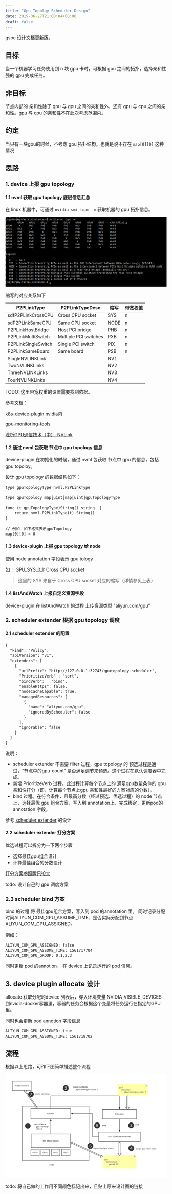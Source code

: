 ```yaml
---
title: "Gpu Topolgy Scheduler Design"
date: 2019-06-27T21:00:04+08:00
draft: false
---
```


gsoc 设计文档更新版。

## 目标

当一个机器学习任务使用到 n 块 gpu 卡时，可根据 gpu 之间的拓扑，选择亲和性强的 gpu 完成任务。

## 非目标

节点内部的 亲和性除了 gpu 与 gpu 之间的亲和性外，还有 gpu 与 cpu 之间的亲和性。gpu 与 cpu 的亲和性不在此次考虑范围内。

## 约定

当只有一块gpu的时候，不考虑 gpu 拓扑结构。也就是说不存在 `map[0][0]` 这种情况

## 思路

### 1. device 上报 gpu topology

#### 1.1 nvml 获取 gpu topology 底层信息汇总

在 linux 机器中，可通过  `nvidia-smi topo -m` 获取机器的 gpu 拓扑信息。

![gpu topology on machine](./imgs/gpu_topology_on_machine.png)

缩写的对应关系如下

| P2PLinkType | P2PLinkTypeDesc | 缩写 | 带宽权值 |
| --- | --- | --- | --- |
| sdfP2PLinkCrossCPU | Cross CPU socket | SYS |  n |
| sdP2PLinkSameCPU | Same CPU socket | NODE | n |
| P2PLinkHostBridge | Host PCI bridge | PHB | n |
| P2PLinkMultiSwitch | Multiple PCI switches | PXB | n |
| P2PLinkSingleSwitch | Single PCI switch | PIX | n |
| P2PLinkSameBoard | Same board | PSB | n |
| SingleNVLINKLink |  | NV1 |  |
| TwoNVLINKLinks |  | NV2 | |
| ThreeNVLINKLinks |  | NV3 | |
| FourNVLINKLinks |  | NV4 | |


TODO: 这里带宽权重的设置需要找到依据。

参考文档：

[k8s-device-plugin nvidia包](https://github.com/NVIDIA/k8s-device-plugin/blob/master/vendor/github.com/NVIDIA/gpu-monitoring-tools/bindings/go/nvml/nvml.go#L101)

[gpu-monitoring-tools](https://github.com/NVIDIA/gpu-monitoring-tools/blob/master/bindings/go/dcgm/topology.go#L17)

[浅析GPU通信技术（中）-NVLink](https://yq.aliyun.com/articles/599183)

#### 1.2 通过 nvml 包获取 节点中 gpu topology 信息

device-plugin 在初始化的时候，通过 nvml 包获取 节点中 gpu 的信息，包括 gpu topoloy。 

设计 gpu topology 的数据结构如下：

```
type gpuTopologyType nvml.P2PLinkType

type gpuTopology map[uint]map[uint]gpuTopologyType

func (t gpuTopologyType)String() string  {
	return nvml.P2PLinkType(t).String()
}

// 例如：如下格式表示gpuTopology
map[0][0] = 0
```

#### 1.3 device-plugin 上报 gpu topology 给 node

使用 node annotation 字段表示 gpu tology

如： GPU_SYS_0_1: Cross CPU socket

> 这里的 SYS 来自于 Cross CPU socket 对应的缩写（详情参见上表）

#### 1.4 listAndWatch 上报自定义资源字段

device-plugin 在 listAndWatch 的过程 上传资源类型 "aliyun.com/gpu"

### 2. scheduler extender 根据 gpu topology 调度

#### 2.1 scheduler extender 的配置

```
{
  "kind": "Policy",
  "apiVersion": "v1",
  "extenders": [
    {
      "urlPrefix": "http://127.0.0.1:32743/gputopology-scheduler",
      "PrioritizeVerb" : "sort",
      "bindVerb":   "bind",
      "enableHttps": false,
      "nodeCacheCapable": true,
      "managedResources": [
        {
          "name": "aliyun.com/gpu",
          "ignoredByScheduler": false
        }
      ],
      "ignorable": false
    }
  ]
}
```

说明：

- scheduler extender 不需要 filter 过程，gpu topology 的 预选过程是通过，“节点中的gpu-count” 是否满足调节来预选。这个过程在默认调度器中完成。
- 新增 PrioritizeVerb 过程。此过程计算每个节点上的 满足gpu数量条件的 gpu 亲和性打分（即，计算每个节点上gpu 亲和性最好的方案对应的分数）。
- bind 过程。在符合条件，且最高分数（经过预选、优选过程）的 node 节点上，选择最优 gpu 组合方案，写入到 annotation上，完成绑定，更新pod的annotation 字段。

参考 [scheduler extender](https://github.com/kubernetes/community/blob/master/contributors/design-proposals/scheduling/scheduler_extender.md) 的设计

#### 2.2 scheduler extender 打分方案

优选过程可以拆分为一下两个步骤

- 选择最佳gpu组合设计
- 计算最佳组合的分数设计

[打分方案参照腾讯论文](./reference/gaia_gpu_topology/gaia_gpu_topology_scheduler.md)

todo: 设计自己的 gpu 调度方案

### 2.3 scheduler bind 方案

bind 的过程 将 最佳gpu组合方案，写入到 pod 的annotation 里。 同时记录分配时间ALIYUN_COM_GPU_ASSUME_TIME、是否实际分配到节点 ALIYUN_COM_GPU_ASSIGNED。

例如：
```
ALIYUN_COM_GPU_ASSIGNED: false
ALIYUN_COM_GPU_ASSUME_TIME: 1561717704
ALIYUN_COM_GPU_GROUP: 0,1,2,3
```

同时更新 pod 的annotion， 在 device 上记录运行的 pod 信息。

## 3. device plugin allocate 设计


allocate 获取分配的device 列表后，穿入环境变量 NVIDIA_VISIBLE_DEVICES 到nvidia-docker容器里，容器的任务会根据这个变量将任务运行在指定的GPU里。

同时也会更新 pod annotion 字段信息

```
ALIYUN_COM_GPU_ASSIGNED: true
ALIYUN_COM_GPU_ASSUME_TIME: 1561718702
```


## 流程

根据以上思路，可作下图简单描述整个流程

![gpu topology on k8s](./imgs/gpu_topology_on_k8s.png)

todo: 将自己做的工作用不同颜色标记出来，且贴上原来设计图的链接